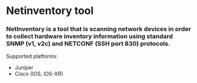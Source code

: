 # Netinventory tool
###  NetInventory is a tool that is scanning network devices in order to collect hardware inventory information using standard SNMP (v1, v2c) and NETCONF (SSH port 830) protocols.
Supported platforms:
- Juniper 
- Cisco (IOS, IOS-XR) 

